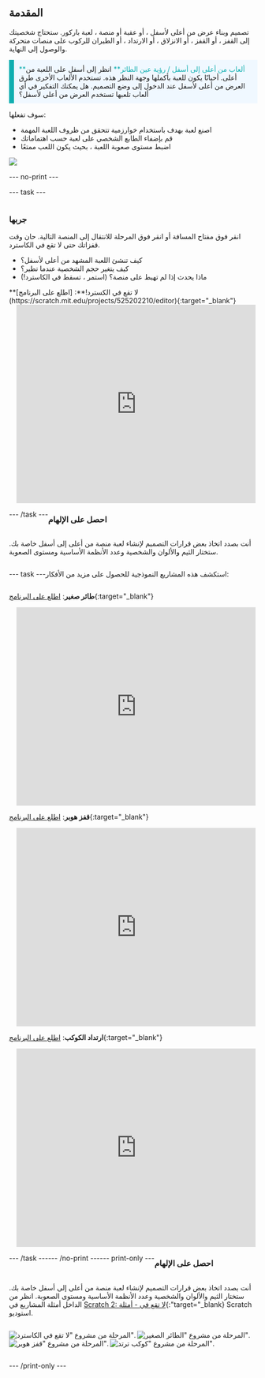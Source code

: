 ## المقدمة

تصميم وبناء عرض من أعلى لأسفل ، أو عقبة أو منصة ، لعبة باركور. ستحتاج شخصيتك إلى القفز ، أو القفز ، أو الانزلاق ، أو الارتداد ، أو الطيران للركوب على منصات متحركة والوصول إلى النهاية.

<p style="border-left: solid; border-width:10px; border-color: #0faeb0; background-color: aliceblue; padding: 10px;">
<span style="color: #0faeb0">**ألعاب من أعلى إلى أسفل / رؤية عين الطائر**</span> انظر إلى أسفل على اللعبة من أعلى. أحيانًا يكون للعبة بأكملها وجهة النظر هذه. تستخدم الألعاب الأخرى طرق العرض من أعلى لأسفل عند الدخول إلى وضع التصميم. هل يمكنك التفكير في أي ألعاب تلعبها تستخدم العرض من أعلى لأسفل؟ 
</p>

سوف تفعلها:
+ اصنع لعبة بهدف باستخدام خوارزمية تتحقق من ظروف اللعبة المهمة
+ قم بإضفاء الطابع الشخصي على لعبة حسب اهتماماتك
+ اضبط مستوى صعوبة اللعبة ، بحيث يكون اللعب ممتعًا

![](images/example-strip.png)

--- no-print ---

--- task ---

<div style="display: flex; flex-wrap: wrap">
<div style="flex-basis: 175px; flex-grow: 1">  

### جربها 

انقر فوق مفتاح المسافة أو انقر فوق المرحلة للانتقال إلى المنصة التالية. حان وقت قفزاتك حتى لا تقع في الكاسترد.

+ كيف تنشئ اللعبة المشهد من أعلى لأسفل؟ 
+ كيف يتغير حجم الشخصية عندما تطير؟ 
+ ماذا يحدث إذا لم تهبط على منصة؟ (استمر ، تسقط في الكاسترد!)

</div>

<div>
**لا تقع في الكسترد!**: [اطلع على البرنامج](https://scratch.mit.edu/projects/525202210/editor){:target="_blank"} 
<div class="scratch-preview" style="margin-left: 15px;">
  <iframe allowtransparency="true" width="485" height="402" src="https://scratch.mit.edu/projects/embed/525202210/?autostart=false" frameborder="0"></iframe>
</div>

</div>

--- /task ---

### احصل على الإلهام

أنت بصدد اتخاذ بعض قرارات التصميم لإنشاء لعبة منصة من أعلى إلى أسفل خاصة بك. ستختار الثيم والألوان والشخصية وعدد الأنظمة الأساسية ومستوى الصعوبة.

--- task ---

استكشف هذه المشاريع النموذجية للحصول على مزيد من الأفكار:

**طائر صغير**: [اطلع على البرنامج](https://scratch.mit.edu/projects/525236983/editor){:target="_blank"}
<div class="scratch-preview" style="margin-left: 15px;">
  <iframe allowtransparency="true" width="485" height="402" src="https://scratch.mit.edu/projects/embed/525236983/?autostart=false" frameborder="0"></iframe>
</div>

**قفز هوبر**: [اطلع على البرنامج](https://scratch.mit.edu/projects/525236345/editor){:target="_blank"}
<div class="scratch-preview" style="margin-left: 15px;">
  <iframe allowtransparency="true" width="485" height="402" src="https://scratch.mit.edu/projects/embed/525236345/?autostart=false" frameborder="0"></iframe>
</div>

**ارتداد الكوكب**: [اطلع على البرنامج](https://scratch.mit.edu/projects/525236603/editor){:target="_blank"}
<div class="scratch-preview" style="margin-left: 15px;">
  <iframe allowtransparency="true" width="485" height="402" src="https://scratch.mit.edu/projects/embed/525236345/?autostart=false" frameborder="0"></iframe>
</div>

--- /task ---

--- /no-print ---

--- print-only ---

### احصل على الإلهام

أنت بصدد اتخاذ بعض قرارات التصميم لإنشاء لعبة منصة من أعلى إلى أسفل خاصة بك. ستختار الثيم والألوان والشخصية وعدد الأنظمة الأساسية ومستوى الصعوبة. انظر من الداخل أمثلة المشاريع في [Scratch 2: لا تقع في - أمثلة](https://scratch.mit.edu/studios/29599110/){:"target="_blank} Scratch استوديو.

![المرحلة من مشروع "لا تقع في الكاسترد".](images/custard.png) 
![المرحلة من مشروع "الطائر الصغير".](images/bird.png) 
![المرحلة من مشروع "قفز هوبر".](images/frog.png) 
![المرحلة من مشروع "كوكب ترتد".](images/space.png)

--- /print-only ---

 
